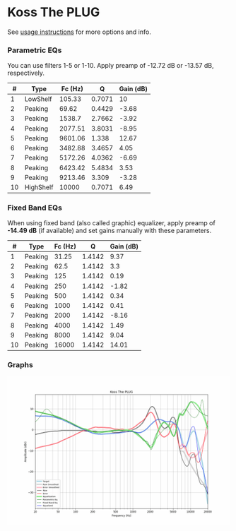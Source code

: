 # Koss The PLUG
See [usage instructions](https://github.com/jaakkopasanen/AutoEq#usage) for more options and info.

### Parametric EQs
You can use filters 1-5 or 1-10. Apply preamp of -12.72 dB or -13.57 dB, respectively.

|   # | Type      |   Fc (Hz) |      Q |   Gain (dB) |
|-----|-----------|-----------|--------|-------------|
|   1 | LowShelf  |    105.33 | 0.7071 |       10    |
|   2 | Peaking   |     69.62 | 0.4429 |       -3.68 |
|   3 | Peaking   |   1538.7  | 2.7662 |       -3.92 |
|   4 | Peaking   |   2077.51 | 3.8031 |       -8.95 |
|   5 | Peaking   |   9601.06 | 1.338  |       12.67 |
|   6 | Peaking   |   3482.88 | 3.4657 |        4.05 |
|   7 | Peaking   |   5172.26 | 4.0362 |       -6.69 |
|   8 | Peaking   |   6423.42 | 5.4834 |        3.53 |
|   9 | Peaking   |   9213.46 | 3.309  |       -3.28 |
|  10 | HighShelf |  10000    | 0.7071 |        6.49 |

### Fixed Band EQs
When using fixed band (also called graphic) equalizer, apply preamp of **-14.49 dB** (if available) and set gains manually with these parameters.

|   # | Type    |   Fc (Hz) |      Q |   Gain (dB) |
|-----|---------|-----------|--------|-------------|
|   1 | Peaking |     31.25 | 1.4142 |        9.37 |
|   2 | Peaking |     62.5  | 1.4142 |        3.3  |
|   3 | Peaking |    125    | 1.4142 |        0.19 |
|   4 | Peaking |    250    | 1.4142 |       -1.82 |
|   5 | Peaking |    500    | 1.4142 |        0.34 |
|   6 | Peaking |   1000    | 1.4142 |        0.41 |
|   7 | Peaking |   2000    | 1.4142 |       -8.16 |
|   8 | Peaking |   4000    | 1.4142 |        1.49 |
|   9 | Peaking |   8000    | 1.4142 |        9.04 |
|  10 | Peaking |  16000    | 1.4142 |       14.01 |

### Graphs
![](./Koss%20The%20PLUG.png)
